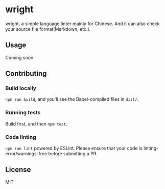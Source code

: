 # wright
wright, a simple language linter mainly for Chinese. And it can also check your source file format(Markdown, etc.).

## Usage

Coming soon.

## Contributing

### Build locally

`npm run build`, and you'll see the Babel-compiled files in `dist/`.

### Running tests

Build first, and then `npm test`.

### Code linting

`npm run lint` powered by ESLint. Please ensure that your code is linting-error/warnings-free before submitting a PR.

## License

MIT
